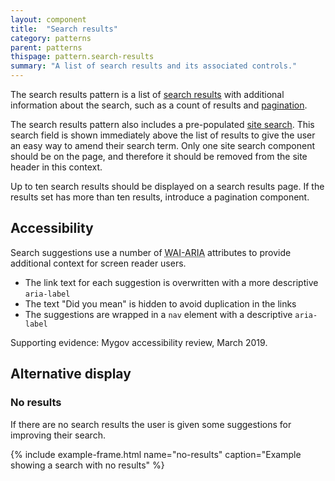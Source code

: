 ```yaml
---
layout: component
title:  "Search results"
category: patterns
parent: patterns
thispage: pattern.search-results
summary: "A list of search results and its associated controls."
---
```


The search results pattern is a list of [search results](/components/search-result/) with additional information about the search, such as a count of results and [pagination]().

The search results pattern also includes a pre-populated [site search](/components/site-search). This search field is shown immediately above the list of results to give the user an easy way to amend their search term. Only one site search component should be on the page, and therefore it should be removed from the site header in this context.

Up to ten search results should be displayed on a search results page. If the results set has more than ten results, introduce a pagination component.

## Accessibility

Search suggestions use a number of <abbr title="Accessible Rich Internet Applications">WAI-ARIA</abbr> attributes to provide additional context for screen reader users.

* The link text for each suggestion is overwritten with a more descriptive `aria-label`
* The text "Did you mean" is hidden to avoid duplication in the links
* The suggestions are wrapped in a `nav` element with a descriptive `aria-label`

Supporting evidence: Mygov accessibility review, March 2019.

## Alternative display

### No results

If there are no search results the user is given some suggestions for improving their search.

{% include example-frame.html name="no-results" caption="Example showing a search with no results" %}
